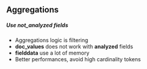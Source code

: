## Aggregations
##### Use not_analyzed fields
- Aggregations logic is filtering
- **doc_values** does not work with **analyzed** fields
- **fielddata** use a lot of memory
- Better performances, avoid high cardinality tokens